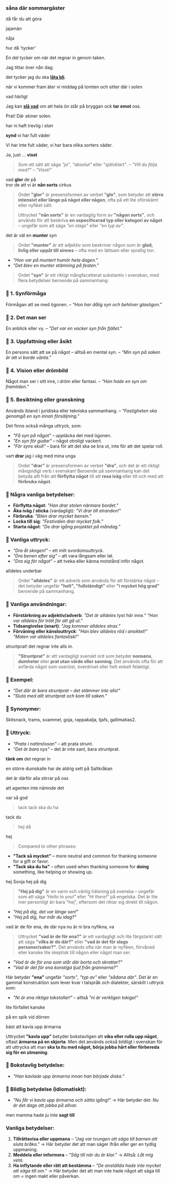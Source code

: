 
### såna där sommargäster

då får du att göra

jajamän

nåja

hur då 'tycker'

En del tycker om när det regnar in genom taken.

Jag tittar över nån dag.

det tycker jag du ska **[låta bli](https://sv.wiktionary.org/wiki/l%C3%A5ta_bli)**.

när vi kommer fram äter vi middag på tomten och sitter där i solen

vad härligt

Jag kan [**slå vad**](https://sv.wiktionary.org/wiki/sl%C3%A5_vad#Verb) om att hela ön står på bryggan ock **tar emot** oss.

Prat! Där skiner solen.

har ni haft trevlig *i stan*

**synd** vi har fult väder

Vi har inte fult väder, vi har bara olika sorters väder.

Ja, just ... **visst**
> Som ett sätt att säga _"ja"_, _"absolut"_ eller _"självklart"_. – _"Vill du följa med?"_ – _"Visst!"_

vad **glor** de på<br>
tror de att vi är **nån sorts** cirkus
> Ordet **"glor"** är presensformen av verbet **"glo"**, som betyder att **stirra intensivt eller länge på något eller någon**, ofta på ett lite oförskämt eller nyfiket sätt.
> 
> Uttrycket **"nån sorts"** är en vardaglig form av **"någon sorts"**, och används för att beskriva **en ospecificerad typ eller kategori av något** – ungefär som att säga _"en slags"_ eller _"en typ av"_.

det är väl en **munter** *syn*
> Ordet **"munter"** är ett adjektiv som beskriver någon som är **glad, livlig eller uppåt till sinnes** – ofta med en lättsam eller sprallig ton.
-   _"Hon var på muntert humör hela dagen."_
-   _"Det blev en munter stämning på festen."_

> Ordet **"syn"** är ett riktigt mångfacetterat substantiv i svenskan, med flera betydelser beroende på sammanhang:

### 🔹 1. **Synförmåga**

Förmågan att se med ögonen. – _"Hon har dålig syn och behöver glasögon."_

### 🔹 2. **Det man ser**

En anblick eller vy. – _"Det var en vacker syn från fjället."_

### 🔹 3. **Uppfattning eller åsikt**

En persons sätt att se på något – alltså en mental syn. – _"Min syn på saken är att vi borde vänta."_

### 🔹 4. **Vision eller drömbild**

Något man ser i sitt inre, i dröm eller fantasi. – _"Han hade en syn om framtiden."_

### 🔹 5. **Besiktning eller granskning**

Används ibland i juridiska eller tekniska sammanhang. – _"Fastigheten ska genomgå en syn innan försäljning."_

Det finns också många uttryck, som:
-   _"Få syn på något"_ – upptäcka det med ögonen.
-   _"En syn för gudar"_ – något otroligt vackert.
-   _"För syns skull"_ – bara för att det ska se bra ut, inte för att det spelar roll.

vart **drar** jag i väg med mina unga
> Ordet **"drar"** är presensformen av verbet **"dra"**, och det är ett riktigt mångsidigt verb i svenskan! Beroende på sammanhang kan det betyda allt från att **förflytta något** till att **resa iväg** eller till och med att **förbruka något**.

### 🔹 Några vanliga betydelser:

-   **Förflytta något**: _"Han drar stolen närmare bordet."_
-   **Åka iväg / sticka** (vardagligt): _"Vi drar till stranden!"_
-   **Förbruka**: _"Bilen drar mycket bensin."_
-   **Locka till sig**: _"Festivalen drar mycket folk."_
-   **Starta något**: _"De drar igång projektet på måndag."_

### 🔹 Vanliga uttryck:
-   _"Dra åt skogen!"_ – ett milt svordomsuttryck.
-   _"Dra benen efter sig"_ – att vara långsam eller lat.
-   _"Dra sig för något"_ – att tveka eller känna motstånd inför något.

alldeles underbar

> Ordet **"alldeles"** är ett adverb som används för att förstärka något – det betyder ungefär **"helt", "fullständigt"** eller **"i mycket hög grad"** beroende på sammanhang.

### 🔹 Vanliga användningar:

-   **Förstärkning av adjektiv/adverb**: _"Det är alldeles tyst här inne."_ _"Hon var alldeles för trött för att gå ut."_
-   **Tidsangivelse (snart)**: _"Jag kommer alldeles strax."_
-   **Förvåning eller känslouttryck**: _"Han blev alldeles röd i ansiktet!"_ _"Maten var alldeles fantastisk!"_

struntprat! det regnar inte alls in.
> **"Struntprat"** är ett vardagligt svenskt ord som betyder **nonsens**, **dumheter** eller **prat utan värde eller sanning**. Det används ofta för att avfärda något som oseriöst, överdrivet eller helt enkelt felaktigt.

### 🔹 Exempel:

-   _"Det där är bara struntprat – det stämmer inte alls!"_
-   _"Sluta med allt struntprat och kom till saken."_

### 🔹 Synonymer:

Skitsnack, trams, svammel, goja, rappakalja, tjafs, gallimatias2.

### 🔹 Uttryck:

-   _"Prata i nattmössan"_ – att prata strunt.
-   _"Det är bara nys"_ – det är inte sant, bara struntprat.

**tänk om** det regnar in

en större dumskalle har de aldrig sett på Saltkråkan

det är därför alla stirrar på oss

att agenten inte nämnde det

var så god
> tack
> tack ska du ha

tack du
> hej då

hej

> Compared to other phrases:

-   **"Tack så mycket"** – more neutral and common for thanking someone for a gift or favor.
-   **"Tack ska du ha"** – often used when thanking someone for **doing** something, like helping or showing up.

hej Sonja
hej på dig

> **"Hej på dig"** är en varm och vänlig hälsning på svenska – ungefär som att säga _"Hello to you!"_ eller _"Hi there!"_ på engelska. Det är lite mer personligt än bara "hej", eftersom det riktar sig direkt till någon.
-   _"Hej på dig, det var länge sen!"_
-   _"Hej på dig, hur mår du idag?"_

vad är de för ena, de där nya
nu är ni bra nyfikna, va

> Uttrycket **"vad är de för ena?"** är ett vardagligt och lite färgstarkt sätt att säga **"vilka är de där?"** eller **"vad är det för slags personer/saker?"**. Det används ofta när man är nyfiken, förvånad eller kanske lite skeptisk till någon eller något man ser.
-   _"Vad är de för ena som står där borta och skrattar?"_
-   _"Vad är det för ena konstiga ljud från grannarna?"_

Här betyder **"ena"** ungefär _"sorts"_, _"typ av"_ eller _"sådana där"_. Det är en gammal konstruktion som lever kvar i talspråk och dialekter, särskilt i uttryck som:

-   _"Ni är ena riktiga tokstollar!"_ – alltså _"ni är verkligen tokiga!"_


lite förfallet kanske

på en spik vid dörren

bäst att kavla upp ärmarna

Uttrycket **"kavla upp"** betyder bokstavligen att **vika eller rulla upp något**, oftast **ärmarna på en skjorta**. Men det används också bildligt i svenskan för att uttrycka att man **ska ta itu med något, börja jobba hårt eller förbereda sig för en utmaning**.

### 🔹 Bokstavlig betydelse:

-   _"Han kavlade upp ärmarna innan han började diska."_

### 🔹 Bildlig betydelse (idiomatiskt):

-   _"Nu får vi kavla upp ärmarna och sätta igång!"_ → Här betyder det: _Nu är det dags att jobba på allvar._

men mamma hade ju inte **sagt till** 

### Vanliga betydelser:

1.  **Tillrättavisa eller uppmana** – _"Jag var tvungen att säga till barnen att sluta bråka."_ → Här betyder det att man säger ifrån eller ger en tydlig uppmaning.
2.  **Meddela eller informera** – _"Säg till när du är klar."_ → Alltså: _Låt mig veta._
3.  **Ha inflytande eller rätt att bestämma** – _"De anställda hade inte mycket att säga till om."_ → Här betyder det att man inte hade något att säga till om = ingen makt eller påverkan.


<!--stackedit_data:
eyJoaXN0b3J5IjpbOTI5MDY2OTgsMTMzNTIzNjQwOCwxNzg5MD
I5NDYyLDEwODE0Njg2NzQsMTk4NzM4MDY5LC0yMTI3NzE0NDg4
LDQzMTI1NzMzNSw5NzAyOTYzMTAsLTEzNTI0MDQ2NjIsNDk4Mj
c5NDgyLDEwMDIwOTc5MjIsLTEyNjg4MzQ4NDAsLTg4OTQ2NTQw
NiwtMTcxMzc1NDEzMiw4NzM5NzI3MjMsLTE5MTY0OTU1MTUsLT
EwMjE2NDcyNjgsLTc3MDgxMjUyNyw2NTMyNzMzNzAsMTM1NTc1
ODg3NF19
-->
